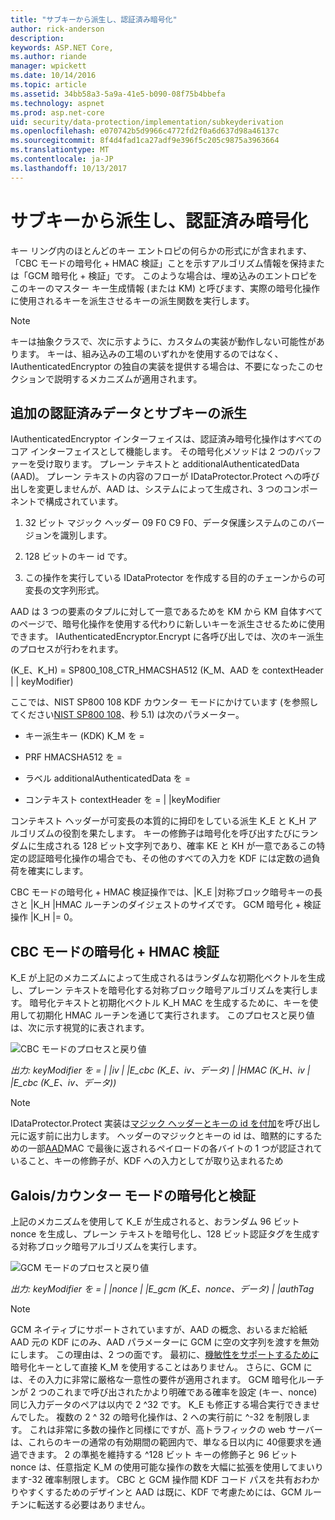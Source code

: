 ```yaml
---
title: "サブキーから派生し、認証済み暗号化"
author: rick-anderson
description: 
keywords: ASP.NET Core,
ms.author: riande
manager: wpickett
ms.date: 10/14/2016
ms.topic: article
ms.assetid: 34bb58a3-5a9a-41e5-b090-08f75b4bbefa
ms.technology: aspnet
ms.prod: asp.net-core
uid: security/data-protection/implementation/subkeyderivation
ms.openlocfilehash: e070742b5d9966c4772fd2f0a6d637d98a46137c
ms.sourcegitcommit: 8f4d4fad1ca27adf9e396f5c205c9875a3963664
ms.translationtype: MT
ms.contentlocale: ja-JP
ms.lasthandoff: 10/13/2017
---
```

# <a name="subkey-derivation-and-authenticated-encryption"></a>サブキーから派生し、認証済み暗号化

<a name="data-protection-implementation-subkey-derivation"></a>

キー リング内のほとんどのキー エントロピの何らかの形式にが含まれます、「CBC モードの暗号化 + HMAC 検証」ことを示すアルゴリズム情報を保持または「GCM 暗号化 + 検証」です。 このような場合は、埋め込みのエントロピをこのキーのマスター キー生成情報 (または KM) と呼びます、実際の暗号化操作に使用されるキーを派生させるキーの派生関数を実行します。

> [!NOTE]
> キーは抽象クラスで、次に示すように、カスタムの実装が動作しない可能性があります。 キーは、組み込みの工場のいずれかを使用するのではなく、IAuthenticatedEncryptor の独自の実装を提供する場合は、不要になったこのセクションで説明するメカニズムが適用されます。

<a name="data-protection-implementation-subkey-derivation-aad"></a>

## <a name="additional-authenticated-data-and-subkey-derivation"></a>追加の認証済みデータとサブキーの派生

IAuthenticatedEncryptor インターフェイスは、認証済み暗号化操作はすべてのコア インターフェイスとして機能します。 その暗号化メソッドは 2 つのバッファーを受け取ります。 プレーン テキストと additionalAuthenticatedData (AAD)。 プレーン テキストの内容のフローが IDataProtector.Protect への呼び出しを変更しませんが、AAD は、システムによって生成され、3 つのコンポーネントで構成されています。

1. 32 ビット マジック ヘッダー 09 F0 C9 F0、データ保護システムのこのバージョンを識別します。

2. 128 ビットのキー id です。

3. この操作を実行している IDataProtector を作成する目的のチェーンからの可変長の文字列形式。

AAD は 3 つの要素のタプルに対して一意であるためを KM から KM 自体すべてのページで、暗号化操作を使用する代わりに新しいキーを派生させるために使用できます。 IAuthenticatedEncryptor.Encrypt に各呼び出しでは、次のキー派生のプロセスが行わをれます。

(K_E、K_H) = SP800_108_CTR_HMACSHA512 (K_M、AAD を contextHeader | | keyModifier)

ここでは、NIST SP800 108 KDF カウンター モードにかけています (を参照してください[NIST SP800 108](http://nvlpubs.nist.gov/nistpubs/Legacy/SP/nistspecialpublication800-108.pdf)、秒 5.1) は次のパラメーター。

* キー派生キー (KDK) K_M を =

* PRF HMACSHA512 を =

* ラベル additionalAuthenticatedData を =

* コンテキスト contextHeader を = | |keyModifier

コンテキスト ヘッダーが可変長の本質的に拇印をしている派生 K_E と K_H アルゴリズムの役割を果たします。 キーの修飾子は暗号化を呼び出すたびにランダムに生成される 128 ビット文字列であり、確率 KE と KH が一意であるこの特定の認証暗号化操作の場合でも、その他のすべての入力を KDF には定数の過負荷を確実にします。

CBC モードの暗号化 + HMAC 検証操作では、|K_E |対称ブロック暗号キーの長さと |K_H |HMAC ルーチンのダイジェストのサイズです。 GCM 暗号化 + 検証操作 |K_H |= 0。

## <a name="cbc-mode-encryption--hmac-validation"></a>CBC モードの暗号化 + HMAC 検証

K_E が上記のメカニズムによって生成されるはランダムな初期化ベクトルを生成し、プレーン テキストを暗号化する対称ブロック暗号アルゴリズムを実行します。 暗号化テキストと初期化ベクトル K_H MAC を生成するために、キーを使用して初期化 HMAC ルーチンを通じて実行されます。 このプロセスと戻り値は、次に示す視覚的に表されます。

![CBC モードのプロセスと戻り値](subkeyderivation/_static/cbcprocess.png)

*出力: keyModifier を = | |iv | |E_cbc (K_E、iv、データ) | |HMAC (K_H、iv | |E_cbc (K_E、iv、データ))*

> [!NOTE]
> IDataProtector.Protect 実装は[マジック ヘッダーとキーの id を付加](authenticated-encryption-details.md#data-protection-implementation-authenticated-encryption-details)を呼び出し元に返す前に出力します。 ヘッダーのマジックとキーの id は、暗黙的にするための一部[AAD](xref:security/data-protection/implementation/subkeyderivation#data-protection-implementation-subkey-derivation-aad)MAC で最後に返されるペイロードの各バイトの 1 つが認証されていること、キーの修飾子が、KDF への入力としてが取り込まれるため

## <a name="galoiscounter-mode-encryption--validation"></a>Galois/カウンター モードの暗号化と検証

上記のメカニズムを使用して K_E が生成されると、おランダム 96 ビット nonce を生成し、プレーン テキストを暗号化し、128 ビット認証タグを生成する対称ブロック暗号アルゴリズムを実行します。

![GCM モードのプロセスと戻り値](subkeyderivation/_static/galoisprocess.png)

*出力: keyModifier を = | |nonce | |E_gcm (K_E、nonce、データ) | |authTag*

> [!NOTE]
> GCM ネイティブにサポートされていますが、AAD の概念、おいるまだ給紙 AAD 元の KDF にのみ、AAD パラメーターに GCM に空の文字列を渡すを無効にします。 この理由は、2 つの面です。 最初に、[機敏性をサポートするために](context-headers.md#data-protection-implementation-context-headers)暗号化キーとして直接 K_M を使用することはありません。 さらに、GCM には、その入力に非常に厳格な一意性の要件が適用されます。 GCM 暗号化ルーチンが 2 つのこれまで呼び出されたかより明確である確率を設定 (キー、nonce) 同じ入力データのペアは以内で 2 ^32 です。 K_E も修正する場合実行できませんでした。 複数の 2 ^ 32 の暗号化操作は、2 への実行前に ^-32 を制限します。 これは非常に多数の操作と同様にですが、高トラフィックの web サーバーは、これらのキーの通常の有効期間の範囲内で、単なる日以内に 40億要求を通過できます。 2 の準拠を維持する ^128 ビット キーの修飾子と 96 ビット nonce は、任意指定 K_M の使用可能な操作の数を大幅に拡張を使用してまいります-32 確率制限します。 CBC と GCM 操作間 KDF コード パスを共有おわかりやすくするためのデザインと AAD は既に、KDF で考慮ためには、GCM ルーチンに転送する必要はありません。
